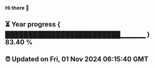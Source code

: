 ### Hi there 👋
⏳ Year progress { █████████████████████████▁▁▁▁▁ } 83.40 %
---
⏰ Updated on Fri, 01 Nov 2024 06:15:40 GMT
---
